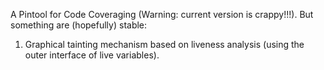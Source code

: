 A Pintool for Code Coveraging (Warning: current version is crappy!!!). But something are (hopefully) stable:

1. Graphical tainting mechanism based on liveness analysis (using the outer interface of live variables).